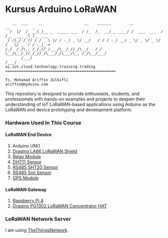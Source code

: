 # Kursus Arduino LoRaWAN
```
   __  ___     _                   __    ______        __             __          _       
  /  |/  /_ __(_)__ _  _____ ___  / /_  /_  __/__ ____/ /  ___  ___  / /__  ___ _(_)__ ___
 / /|_/ / // / / _ \ |/ / -_) _ \/ __/   / / / -_) __/ _ \/ _ \/ _ \/ / _ \/ _ `/ / -_|_-<
/_/  /_/\_, /_/_//_/___/\__/_//_/\__/   /_/  \__/\__/_//_/_//_/\___/_/\___/\_, /_/\__/___/
       /___/                                                              /___/           
ai.iot.cloud.technology.training.trading =================================================

Ts. Mohamad Ariffin Zulkifli
ariffin@myduino.com
```
This repository is designed to provide enthusiasts, students, and professionals with hands-on examples and projects to deepen their understanding of IoT LoRaWAN-based applications using Arduino as the LoRaWAN end device prototyping and development platform.

### Hardware Used In This Course
#### LoRaWAN End Device
1. Arduino UNO
2. [Dragino LA66 LoRaWAN Shield](https://myduino.com/product/drg-030/)
3. [Relay Module](https://myduino.com/product/jhs-131/)
4. [DHT11 Sensor](https://myduino.com/product/jhs-061/)
5. [RS485 SHT20 Sensor](https://myduino.com/product/jhs-297/)
6. [RS485 Soil Sensor](https://myduino.com/product/jhs-268/)
7. [GPS Module](https://myduino.com/product/jhs-127/)

#### LoRaWAN Gateway
1. [Raspberry Pi 4](https://myduino.com/product/ctm-011/)
2. [Dragino PG1302 LoRaWAN Concentrator HAT](https://myduino.com/product/drg-029/)

### LoRaWAN Network Server
I am using [TheThingsNetwork](https://www.thethingsnetwork.org/).